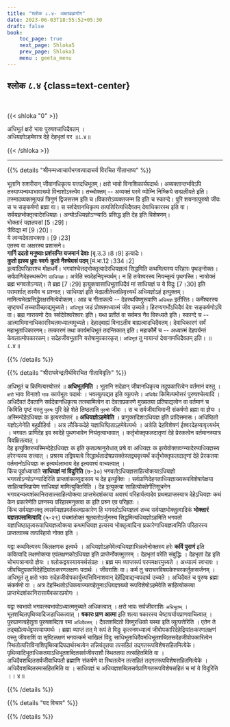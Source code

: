 ```yaml
---
title: "श्लोक ८.४- अक्षरब्रह्मयोग"
date: 2023-06-03T18:55:52+05:30
draft: false
book:
    toc_page: true
    next_page: Shloka5
    prev_page: Shloka3
    menu : geeta_menu
---
```




## श्लोक ८.४ {class=text-center}

<br/>

{{< shloka  "0"  >}}

अधिभूतं क्षरो भावः पुरुषश्चाधिदैवतम् ।  
अधियज्ञोऽहमेवात्र देहे देहभृतां वर ॥८.४॥

{{< /shloka >}}

---


{{% details "श्रीमन्मध्वाचार्यभगवत्पादाचर्य विरचित  गीताभाष्य" %}}

भूतानि सशरीरान् जीवानधिकृत्य यत्तदधिभूतम्। 
क्षरो भावो विनाशिकार्यपदार्थः। 
अव्यक्तान्तर्भावेऽपि तस्याप्यन्यथाभावाख्यो विनाशोऽस्त्येव। 
तच्चोक्तम् -- अव्यक्तं परमे व्योम्नि निष्क्रिये 
सम्प्रलीयते इति। तस्मादव्यक्तमुत्पन्नं त्रिगुणं 
द्विजसत्तम इति च।विकारोऽव्यक्तजन्म हि इति च 
स्कान्दे। पुरि शयनात्पुरुषो जीवः स च सङ्कर्षणो 
ब्रह्मा वा। स सर्वदेवानधिकृत्य तत्पतिरित्यधिदैवतम् 
देवाधिकारस्थ इति वा।सर्वयज्ञभोक्तृत्वादेरधियज्ञः। 
अन्योऽधियज्ञोऽग्न्यादिः प्रसिद्ध इति देह इति 
विशेषणम्।   
भोक्तारं यज्ञतपसां [5।29]।  
त्रैविद्या मां [9।20]।  
ये त्वन्यदेवताभक्ताः। [9।23]   
एतस्य वा अक्षरस्य प्रशासने ৷৷  
**गार्गि ददतो मनुष्याः प्रशंसन्ति यजमानं देवाः** 
[बृ.उ.3।8।9] इत्यादेः।  
**कुतो ह्यस्य ध्रुवः स्वर्गः कुतो नैश्श्रेयसं पदम्** [मं.भा.12।334।2]  
इत्यादिपरिहारश्च मोक्षधर्मे। 
भगवांश्चेत्तद्भोक्तृत्वादेरधियज्ञत्वं सिद्धमिति 
कथमित्यस्य परिहारः पृथङ्नोक्तः। 
सर्वप्राणिदेहस्थरूपेण `साधियज्ञः`। 
अत्रेति स्वदेहनिवृत्त्यर्थम्। न हि तत्रेश्वरस्य 
नियन्तृत्वं पृथगस्ति। नात्रोक्तं ब्रह्म 
भगवतोऽन्यत्। ते ब्रह्म [7।29] 
इत्युक्त्वासाधिभूताधिदैवं मां 
साधियज्ञं च ये विदुः [7।30] इति 
परामर्शात् तस्यैव च प्रश्नात्। 
साधियज्ञं इति 
भेदप्रतीतेस्तन्निवृत्त्यर्थं अधियज्ञोऽहं 
इत्युक्तम्।   
मामित्यभेदप्रसिद्धेरक्षरमित्येवोक्तम्। आह च 
गीताकल्पे -- देहस्थविष्णुरूपाणि `अधियज्ञ` इतीरितः। 
कर्मेश्वरस्य सृष्ट्यर्थं तच्चापीच्छाद्यमुच्यते। 
`अधिभूतं` जडं प्रोक्तमध्यात्मं जीव उच्यते। 
हिरण्यगर्भोऽधिदैवं देवः सङ्कर्षणोऽपि वा। 
ब्रह्म नारायणो देवः सर्वदेवेश्वरेश्वरः इति। 
यथा प्रतीतं वा सर्वमत्र नैव विरुध्यते इति। 
स्कान्दे च -- आत्माभिमानाधिकारस्थितमध्यात्ममुच्यते। 
देहाद्बाह्यं विनाऽतीव बाह्यत्वादधिदैवतम्। 
देवाधिकारगं सर्वं महाभूताधिकारगम्। 
तत्कारणं तथा कार्यमधिभूतं तदन्तिकात् इति। 
महाकौर्मे च -- अध्यात्मं देहपर्यन्तं 
केवलात्मोपकारकम्। सदेहजीवभूतानि यत्तेषामुपकारकृत्। 
`अधिभूतं` तु मायान्तं देवानामधिदैवतम् इति। ॥८.४॥

{{% /details %}}



{{% details "श्रीराघवेन्द्रतीर्थविरचित गीताविवृतिः" %}}

अधिभूतं च किमित्यस्योत्तरं ॥ **अधिभूतमिति** । 
भूतानि सदेहान्‌ जीवानधिकृत्य तदुपकारित्वेन 
वर्तमानं वस्तु । `क्षरो` भावः विनाशो `भावः`
कार्यभूतः पदार्थः । भवत्युत्पद्यत इति 
व्युत्पत्तेः। `अधिदैवं` किमित्यमोत्तरं
पुरुषश्चेत्यादि । अधिदैवतं दैवतानि 
सर्वदेवानधिकृत्य तत्स्वामित्वेन वा 
देवताप्रकरणे मुख्यतया प्रतिपाद्यत्वेन वा वर्तमानं 
च किमिति पृष्टं वस्तु `पुरुषः` पुरि देहे शेते 
तिष्ठताति `पुरुषो` जीवः । स च 
सर्वजीवाभिमानी संकर्षणो ब्रह्मा वा ज्ञेयः ।  
अस्मिन्देहेऽधियज्ञः क इत्यरयोत्तरं ॥ 
**अधियज्ञोऽहमेवेति** । 
प्रागुक्तदिशाऽधियज्ञ इति प्रादिसमासः।
अधिष्ठितो यज्ञोऽनेनेति बहुव्रीहिर्वा । 
अत्र लौकिकदेहे
यज्ञाधिष्ठिताऽहमेवेत्यर्थः । 
अत्रेति देहविशेषणं ईश्वरदेहव्यावृत्त्यर्थम्‌ ।
भगवतः प्राणिदेह इव स्वदेहे पुथगभावेन 
नियंतृत्वाभावात्‌ ।
कर्तृभोक्तृफलदातृणां देहे प्रेरकत्वेन 
वर्तमानस्यात्र विवक्षितत्वात्‌ ।   
देह इत्युक्तिरप्यस्मिन्देहेऽधियज्ञः क इति 
कृतप्रश्रानुरोधात्‌ प्रश्रे वा अधियज्ञः क
इत्येवोक्तावग्न्यादेरप्यधियज्ञस्य हरेरन्यस्य 
सत्त्वात्‌ । प्रश्रस्य तद्विषयत्वे
सिद्धार्थतादोषप्रसक्तेस्तद्व्यवृत्त्यर्थं 
कर्तृभोक्तृफलदातृणां देहे प्रेरकतया
वर्तमानोऽधियज्ञः क इत्यर्थलाभाय देह इत्यवश्यं 
वाच्यत्वात्‌ ।   
किंच पूर्वाध्यायांते **साधियज्ञं मां विदुरिति** 
(७-३०) भगवतोऽधियज्ञसाहित्योक्त्याऽधियज्ञो 
भगवतोऽन्योऽग्न्यादिरिति
प्राप्तशंकाव्युदासाय च देह इत्युक्तिः ।
सर्वप्राणिदेहगताधियज्ञाख्यरूपविशेषापेक्षया 
साहित्याभिप्रायेण साधियज्ञं 
मामित्युक्तिरिति । 
देह इत्युक्त्या साहित्योक्तेर्गतिसूचनेन
भगवदन्यत्वशंकानिरासात्साहित्योक्त्या 
प्राप्तभेदशंकाया अवश्यं परिहार्यत्वादेव
प्रथमप्राप्तस्यात्र देहेऽधियज्ञः कथं केन 
प्रकारेणेति प्रश्नस्य परिहारमनुक्त्वा
क इति प्रश्र्न एव परिहृतः ।  
किंच सर्वयज्ञभक्तृ त्वसर्वयज्ञप्रवर्तकत्वप्रकारेण
हि भगवतोऽधियज्ञत्वं तच्च सर्वयज्ञभोक्तुत्वादिकं 
**भोक्तारं यज्ञतपसामित्वादि** (५-२९) पंचमांतोक्तं 
श्रुतवतोऽर्जुनस्य सिद्धमित्यधियज्ञोऽहमिति भगवतो 
यज्ञाधिष्ठातृत्वरूपाधियज्ञत्वोक्त्या 
कथमधियज्ञ इत्यस्य भोक्तृत्वादिना 
प्रकारेणाधियज्ञत्वमिति परिहारस्य
प्राप्तत्वाच्च तत्परिहारो नोक्त इति ।   

यद्वा कथमित्यस्य किंलक्षणक
इत्वर्थः । 
अधियज्ञोऽहमेवेत्यधियज्ञाभिन्नत्वेनोक्तस्य हरेः 
**कविं पुराणं**
इति कवित्वादि लक्षणोक्त्या एवंलक्षणकोऽधियज्ञ 
इति प्राप्तेर्नोक्तमुत्तरम्‌ ।
देहभृतां वरेति संबुद्धिः । देहभृतां देह इति 
चोभयत्रान्वयो ज्ञेयः । 
श्लोकद्वयस्यायमर्थसंग्रहः । ब्रह्म मम व्याप्तरूपं 
परममक्षरमुच्यते । 
अध्यात्मं स्वभावः । 
जीवचिदुपकारिदेहेंद्रियांतःकरणलक्षणः पदार्थः ।
जीवराशिः वा। 
कर्म तु चराचरविषयकेश्चरकर्तुकसर्जनम्‌ । 
अधिभूतं तु क्षरो भावः
सदेहजीवोपकार्युत्त्पत्तिविनाशवान्‌ 
देहेंद्रियाद्यन्यपदार्थ उच्यते । अधिदैवतं
च पुरुषः ब्रह्मा संकर्षणो वा । 
अत्र देहस्थितोऽधिकयाज्यत्वहेतुनाऽधियज्ञाख्यो 
रूपविशेषोऽहमेवेति 
साहित्योकत्या प्राप्तभेदशंकानिरासायैवकारप्रयोगः ।  

यद्वा स्वभावो भगवत्स्वभावोऽध्यात्ममुच्यते 
अधिकत्वात्‌ । क्षरो भावः 
सर्वजीवराशिः `अधिभूतम्‌` । 
भूतशब्दितपृथिव्यादिजडाधिकत्वात्‌ । 
**षकारः प्राण आत्मा** इति शत्या षकारस्य 
चेष्टापर्यायप्राणवाचित्वात्‌ । 
पुरुप्राणत्वहेतुता पुरुषशब्दिता रमा `अधिदैवतम्‌` । 
दैवतशब्दितो विष्णुरधिको यस्या इति व्युत्पत्तेरिति 
। एतेन ते तद्बह्येत्यर्धद्वयस्यायमर्थः । 
ब्रह्मा व्याप्तं तत्‌ मे रूपं ते विदुः 
कृत्स्नमध्यात्मं जीवोपकारिदेहेद्रियांतःकरणलक्षणं 
वस्तु जीवराशिं वा सृष्टिलक्षणं भगवत्कर्म चाखिलं 
विदुः साधिभूताधिदैवमधिभूतशब्दितसदेहजीवोपकारित्वेन 
स्थितोत्पत्तिविनाशिपृथिव्यादिपदार्थस्थत्वेन 
तन्नियंतृतया तत्सहितं तद्गतरूपविशेषसहितमित्येके। 
पृथिव्यादिभूताधिकतयाऽधिभूतशब्दितसर्वजीवराशौ 
स्थिततया तत्सहितमिति वा । 
अधिदैवशब्दितसर्वजीवाधिपतौ ब्रह्माणि संकर्षणे वा 
स्थितत्वेन तत्सहितं तद्गतरूपविशेषसहितमित्येके । 
अधिदैवशब्दितरमासहितमिति वा । 
साधियज्ञं च अधियज्ञशब्दितसर्वप्राणिगतरूपविशेषसहितं
च मां ये विदुरिति ।। ४॥

{{% /details %}}



{{% details "पद विचार" %}}


{{% /details %}}
